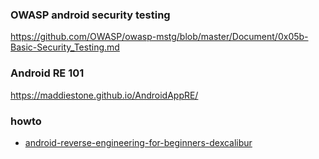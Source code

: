 ### OWASP android security testing
https://github.com/OWASP/owasp-mstg/blob/master/Document/0x05b-Basic-Security_Testing.md

### Android RE 101
https://maddiestone.github.io/AndroidAppRE/

### howto
* [android-reverse-engineering-for-beginners-dexcalibur](https://braincoke.fr/blog/2021/03/android-reverse-engineering-for-beginners-dexcalibur/)

